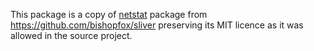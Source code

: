 This package is a copy of [netstat](https://github.com/BishopFox/sliver/tree/master/implant/sliver/netstat) package from https://github.com/bishopfox/sliver preserving its MIT licence
as it was allowed in the source project.
